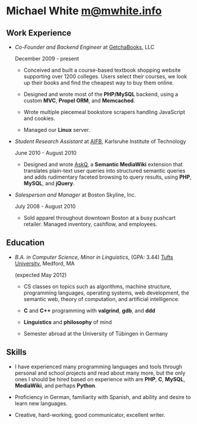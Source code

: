 Michael White <m@mwhite.info>
=============================

Work Experience
---------------

*   *Co-Founder and Backend Engineer* at [GetchaBooks][], LLC

    December 2009 - present

    -   Conceived and built a course-based textbook shopping website supporting
        over 1200 colleges.  Users select their courses, we look up their books
        and find the cheapest way to buy them online.

    -   Designed and wrote most of the **PHP/MySQL** backend, using a custom
        **MVC**, **Propel ORM**, and **Memcached**.

    -   Wrote multiple piecemeal bookstore scrapers handling JavaScript and
        cookies.

    -   Managed our **Linux** server.

*   *Student Research Assistant* at [AIFB][], Karlsruhe Institute of Technology

    June 2010 - August 2010

    -   Designed and wrote [AskQ][], a **Semantic MediaWiki** extension that
        translates plain-text user queries into structured semantic queries and
        adds rudimentary faceted browsing to query results, using **PHP**,
        **MySQL**, and **jQuery**.

*   *Salesperson and Manager* at Boston Skyline, Inc.

    July 2008 - August 2010

    -   Sold apparel throughout downtown Boston at a busy pushcart retailer.
        Managed inventory, cashflow, and employees.

Education
---------

*   *B.A. in Computer Science, Minor in Linguistics*, (GPA: 3.44) [Tufts University][], Medford, MA

    (expected May 2012)

    -   CS classes on topics such as algorithms, machine structure, programming
        languages, operating systems, web development, the semantic web,
        theory of computation, and artificial intelligence.

    -   **C** and **C++** programming with **valgrind**, **gdb**, and **ddd**

    -   **Linguistics** and **philosophy** of mind

    -   Semester abroad at the University of Tübingen in Germany

Skills
------

*   I have experienced many programming languages and tools through personal
    and school projects and read about many more, but the only ones I should
    be hired based on experience with are **PHP**, **C**, **MySQL**, 
    **MediaWiki**, and perhaps **Python**.

*   Proficiency in German, familiarity with Spanish, and ability and desire
    to learn new languages.

*   Creative, hard-working, good communicator, excellent writer.

 [Getchabooks]: http://getchabooks.com
 [AIFB]: http://www.aifb.kit.edu
 [AskQ]: http://www.mediawiki.org/wiki/Extension:AskQ
 [Tufts University]: http://www.cs.tufts.edu
